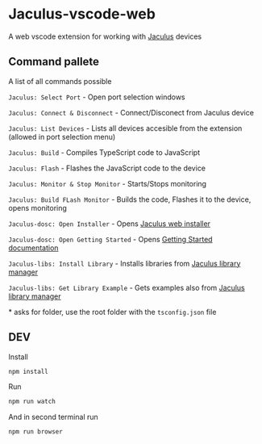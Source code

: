 # Jaculus-vscode-web

A web vscode extension for working with [Jaculus](https://jaculus.org) devices

## Command pallete

A list of all commands possible

`Jaculus: Select Port` - Open port selection windows <br>

`Jaculus: Connect & Disconnect` - Connect/Disconect from Jaculus device<br>

`Jaculus: List Devices` - Lists all devices accesible from the extension (allowed in port selection menu) <br>

`Jaculus: Build` - Compiles TypeScript code to JavaScript <br>

`Jaculus: Flash` - Flashes the JavaScript code to the device <br>

`Jaculus: Monitor & Stop Monitor` - Starts/Stops monitoring <br>

`Jaculus: Build FLash Monitor` - Builds the code, Flashes it to the device, opens monitoring <br>

`Jaculus-dosc: Open Installer` - Opens [Jaculus web installer](https://installer.jaculus.org) <br>

`Jaculus-dosc: Open Getting Started` - Opens [Getting Started documentation](https://jaculus.org/getting-started) <br>

`Jaculus-libs: Install Library` - Installs libraries from [Jaculus library manager](https://c2coder.github.io/Jaculus-libraries) <br>

`Jaculus-libs: Get Library Example` - Gets examples also from [Jaculus library manager](https://c2coder.github.io/Jaculus-libraries) <br>

\* asks for folder, use the root folder with the `tsconfig.json` file


## DEV

Install
```bash
npm install
```


Run 
```bash
npm run watch 
```

And in second terminal run 
```bash
npm run browser 
```